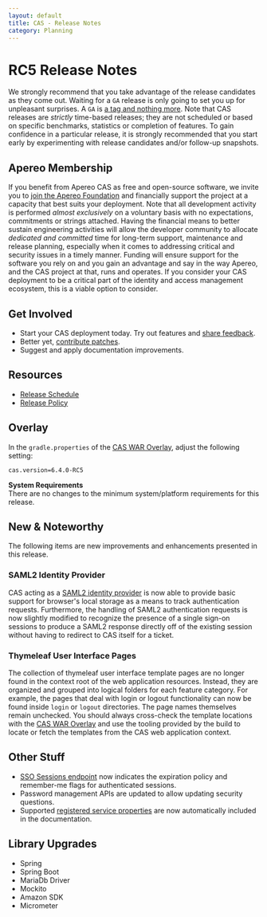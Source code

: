 ```yaml
---
layout: default
title: CAS - Release Notes
category: Planning
---
```


# RC5 Release Notes

We strongly recommend that you take advantage of the release candidates as they come out. Waiting for a `GA` release is only going to set 
you up for unpleasant surprises. A `GA` is [a tag and nothing more](https://apereo.github.io/2017/03/08/the-myth-of-ga-rel/). Note that CAS 
releases are *strictly* time-based releases; they are not scheduled or based on specific benchmarks, statistics or completion of features. To gain 
confidence in a particular release, it is strongly recommended that you start early by experimenting with 
release candidates and/or follow-up snapshots.

## Apereo Membership

If you benefit from Apereo CAS as free and open-source software, we 
invite you to [join the Apereo Foundation](https://www.apereo.org/content/apereo-membership) 
and financially support the project at a capacity that best suits your deployment. Note that all development activity 
is performed *almost exclusively* on a voluntary basis with no expectations, commitments or strings attached. Having the financial means to better 
sustain engineering activities will allow the developer community to allocate *dedicated and committed* time for long-term support, 
maintenance and release planning, especially when it comes to addressing critical and security issues in a timely manner. Funding will 
ensure support for the software you rely on and you gain an advantage and say in the way Apereo, and the CAS project at that, runs 
and operates. If you consider your CAS deployment to be a critical part of the identity and access 
management ecosystem, this is a viable option to consider.

## Get Involved

- Start your CAS deployment today. Try out features and [share feedback](/cas/Mailing-Lists.html).
- Better yet, [contribute patches](/cas/developer/Contributor-Guidelines.html).
- Suggest and apply documentation improvements.

## Resources

- [Release Schedule](https://github.com/apereo/cas/milestones)
- [Release Policy](/cas/developer/Release-Policy.html)

## Overlay

In the `gradle.properties` of the [CAS WAR Overlay](../installation/WAR-Overlay-Installation.html), adjust the following setting:

```properties
cas.version=6.4.0-RC5
```

<div class="alert alert-info">
  <strong>System Requirements</strong><br/>There are no changes to the minimum system/platform requirements for this release.
</div>

## New & Noteworthy

The following items are new improvements and enhancements presented in this release.
        
### SAML2 Identity Provider

CAS acting as a [SAML2 identity provider](../authentication/Configuring-SAML2-Authentication.html) is now able to provide basic support
for browser's local storage as a means to track authentication requests. Furthermore, the handling of SAML2 authentication requests is 
now slightly modified to recognize the presence of a single sign-on sessions to produce a SAML2 response directly off of the existing
session without having to redirect to CAS itself for a ticket.
                                               
### Thymeleaf User Interface Pages

The collection of thymeleaf user interface template pages are no longer found in the context root of the web application resources.
Instead, they are organized and grouped into logical folders for each feature category. For example, the pages that deal with 
login or logout functionality can now be found inside `login` or `logout` directories. The page names themselves remain unchecked.
You should always cross-check the template locations with the [CAS WAR Overlay](../installation/WAR-Overlay-Installation.html) and 
use the tooling provided by the build to locate or fetch the templates from the CAS web application context.

## Other Stuff
       
- [SSO Sessions endpoint](../authentication/Configuring-SSO.html) now indicates the expiration 
  policy and remember-me flags for authenticated sessions.
- Password management APIs are updated to allow updating security questions.
- Supported [registered service properties](../services/Configuring-Service-Custom-Properties.html) are 
  now automatically included in the documentation.

## Library Upgrades

- Spring
- Spring Boot
- MariaDb Driver
- Mockito
- Amazon SDK
- Micrometer

